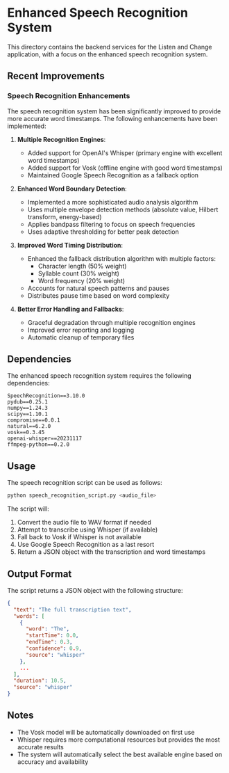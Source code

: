 # Enhanced Speech Recognition System

This directory contains the backend services for the Listen and Change application, with a focus on the enhanced speech recognition system.

## Recent Improvements

### Speech Recognition Enhancements

The speech recognition system has been significantly improved to provide more accurate word timestamps. The following enhancements have been implemented:

1. **Multiple Recognition Engines**:
   - Added support for OpenAI's Whisper (primary engine with excellent word timestamps)
   - Added support for Vosk (offline engine with good word timestamps)
   - Maintained Google Speech Recognition as a fallback option

2. **Enhanced Word Boundary Detection**:
   - Implemented a more sophisticated audio analysis algorithm
   - Uses multiple envelope detection methods (absolute value, Hilbert transform, energy-based)
   - Applies bandpass filtering to focus on speech frequencies
   - Uses adaptive thresholding for better peak detection

3. **Improved Word Timing Distribution**:
   - Enhanced the fallback distribution algorithm with multiple factors:
     - Character length (50% weight)
     - Syllable count (30% weight)
     - Word frequency (20% weight)
   - Accounts for natural speech patterns and pauses
   - Distributes pause time based on word complexity

4. **Better Error Handling and Fallbacks**:
   - Graceful degradation through multiple recognition engines
   - Improved error reporting and logging
   - Automatic cleanup of temporary files

## Dependencies

The enhanced speech recognition system requires the following dependencies:

```
SpeechRecognition==3.10.0
pydub==0.25.1
numpy==1.24.3
scipy==1.10.1
compromise==0.0.1
natural==6.2.0
vosk==0.3.45
openai-whisper==20231117
ffmpeg-python==0.2.0
```

## Usage

The speech recognition script can be used as follows:

```bash
python speech_recognition_script.py <audio_file>
```

The script will:
1. Convert the audio file to WAV format if needed
2. Attempt to transcribe using Whisper (if available)
3. Fall back to Vosk if Whisper is not available
4. Use Google Speech Recognition as a last resort
5. Return a JSON object with the transcription and word timestamps

## Output Format

The script returns a JSON object with the following structure:

```json
{
  "text": "The full transcription text",
  "words": [
    {
      "word": "The",
      "startTime": 0.0,
      "endTime": 0.3,
      "confidence": 0.9,
      "source": "whisper"
    },
    ...
  ],
  "duration": 10.5,
  "source": "whisper"
}
```

## Notes

- The Vosk model will be automatically downloaded on first use
- Whisper requires more computational resources but provides the most accurate results
- The system will automatically select the best available engine based on accuracy and availability 